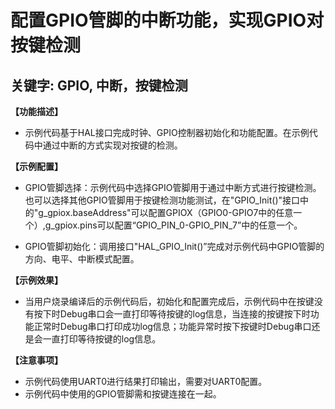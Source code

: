 # 配置GPIO管脚的中断功能，实现GPIO对按键检测
## 关键字: GPIO, 中断，按键检测

**【功能描述】**
+ 示例代码基于HAL接口完成时钟、GPIO控制器初始化和功能配置。在示例代码中通过中断的方式实现对按键的检测。

**【示例配置】**
+ GPIO管脚选择：示例代码中选择GPIO管脚用于通过中断方式进行按键检测。也可以选择其他GPIO管脚用于按键检测功能测试，在"GPIO_Init()"接口中的"g_gpiox.baseAddress"可以配置GPIOX（GPIO0-GPIO7中的任意一个）,g_gpiox.pins可以配置“GPIO_PIN_0-GPIO_PIN_7”中的任意一个。
  
+ GPIO管脚初始化：调用接口"HAL_GPIO_Init()”完成对示例代码中GPIO管脚的方向、电平、中断模式配置。

**【示例效果】**
+ 当用户烧录编译后的示例代码后，初始化和配置完成后，示例代码中在按键没有按下时Debug串口会一直打印等待按键的log信息，当连接的按键按下时功能正常时Debug串口打印成功log信息；功能异常时按下按键时Debug串口还是会一直打印等待按键的log信息。

**【注意事项】**
+ 示例代码使用UART0进行结果打印输出，需要对UART0配置。
+ 示例代码中使用的GPIO管脚需和按键连接在一起。